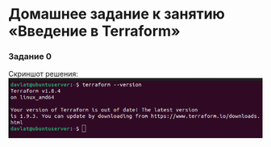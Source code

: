 # Домашнее задание к занятию «Введение в Terraform»
### Задание 0
Скриншот решения:
![Скриншот 1](img/1.png) 
